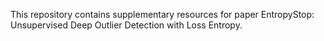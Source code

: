 This repository contains supplementary resources for paper EntropyStop: Unsupervised Deep Outlier Detection with Loss Entropy.
